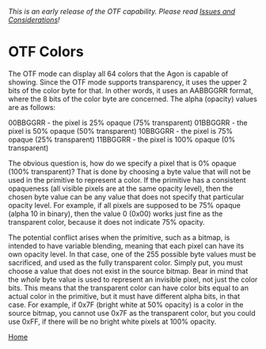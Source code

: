 <i>This is an early release of the OTF capability. Please read [Issues and Considerations](otf_issues.md)!</i>

# OTF Colors

The OTF mode can display all 64 colors that the Agon is capable
of showing. Since the OTF mode supports transparency, it uses
the upper 2 bits of the color byte for that. In other words,
it uses an AABBGGRR format, where the 8 bits of the color byte
are concerned. The alpha (opacity) values are as follows:

00BBGGRR - the pixel is 25% opaque (75% transparent)
01BBGGRR - the pixel is 50% opaque (50% transparent)
10BBGGRR - the pixel is 75% opaque (25% transparent)
11BBGGRR - the pixel is 100% opaque (0% transparent)

The obvious question is, how do we specify a pixel that is 0%
opaque (100% transparent)? That is done by choosing a byte value
that will not be used in the primitive to represent a color. If
the primitive has a consistent opaqueness (all visible pixels are at
the same opacity level), then the chosen byte value can be any value
that does not specify that particular opacity level. For example,
if all pixels are supposed to be 75% opaque (alpha 10 in binary),
then the value 0 (0x00) works just fine as the transparent
color, because it does not indicate 75% opacity.

The potential conflict arises when the primitive, such as a
bitmap, is intended to have variable blending, meaning that each
pixel can have its own opacity level. In that case, one of the
255 possible byte values must be sacrificed, and used as the
fully transparent color. Simply put, you must choose a value
that does not exist in the source bitmap. Bear in mind that the
<i>whole</i> byte value is used to represent an invisible pixel,
not just the color bits. This means that the transparent color
can have color bits equal to an actual color in the primitive,
but it must have different alpha bits, in that case. For example,
if 0x7F (bright white at 50% opacity) is a color in the source
bitmap, you cannot use 0x7F as the transparent color, but you
could use 0xFF, if there will be no bright white pixels at
100% opacity.

[Home](otf_mode.md)

